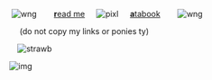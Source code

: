  ⠀ ⠀ ⠀ ⠀ ⠀ ![wng](https://i.imgur.com/MsIQhp9.gif)⠀⠀⠀[**r**ead me](https://pyjamaparty.straw.page)⠀⠀![pixl](https://biscuit.crd.co/assets/images/gallery04/dd30e258.gif?v=cc1c6dfa)⠀⠀[**a**tabook](https://melomanie.atabook.org/)⠀⠀⠀![wng](https://i.imgur.com/bIPPh6P.gif)

⠀ ⠀ ⠀ ⠀ ⠀ ⠀ (do not copy my links or ponies ty)

⠀ ⠀ ⠀ ⠀ ⠀ ⠀![strawb](https://tomomi.neocities.org/divider/div2.gif) 

⠀ ⠀ ⠀  ⠀  ⠀![img](https://i.ibb.co/bjVS6XWJ/Untitled100-20241224134211.png)

